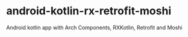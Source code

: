 # android-kotlin-rx-retrofit-moshi
Android kotlin app with Arch Components, RXKotlin, Retrofit and Moshi
